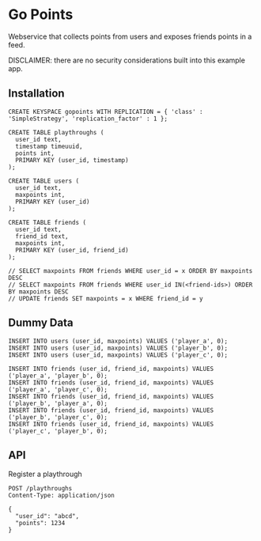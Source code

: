 Go Points
=========

Webservice that collects points from users and exposes friends points in a feed.

DISCLAIMER: there are no security considerations built into this example app.

Installation
------------

    CREATE KEYSPACE gopoints WITH REPLICATION = { 'class' : 'SimpleStrategy', 'replication_factor' : 1 };

    CREATE TABLE playthroughs (
      user_id text,
      timestamp timeuuid,
      points int,
      PRIMARY KEY (user_id, timestamp)
    );

    CREATE TABLE users (
      user_id text,
      maxpoints int,
      PRIMARY KEY (user_id)
    );

    CREATE TABLE friends (
      user_id text,
      friend_id text,
      maxpoints int,
      PRIMARY KEY (user_id, friend_id)
    );

    // SELECT maxpoints FROM friends WHERE user_id = x ORDER BY maxpoints DESC
    // SELECT maxpoints FROM friends WHERE user_id IN(<friend-ids>) ORDER BY maxpoints DESC
    // UPDATE friends SET maxpoints = x WHERE friend_id = y

Dummy Data
----------

    INSERT INTO users (user_id, maxpoints) VALUES ('player_a', 0);
    INSERT INTO users (user_id, maxpoints) VALUES ('player_b', 0);
    INSERT INTO users (user_id, maxpoints) VALUES ('player_c', 0);

    INSERT INTO friends (user_id, friend_id, maxpoints) VALUES ('player_a', 'player_b', 0);
    INSERT INTO friends (user_id, friend_id, maxpoints) VALUES ('player_a', 'player_c', 0);
    INSERT INTO friends (user_id, friend_id, maxpoints) VALUES ('player_b', 'player_a', 0);
    INSERT INTO friends (user_id, friend_id, maxpoints) VALUES ('player_b', 'player_c', 0);
    INSERT INTO friends (user_id, friend_id, maxpoints) VALUES ('player_c', 'player_b', 0);

API
---

Register a playthrough

    POST /playthroughs
    Content-Type: application/json

    {
      "user_id": "abcd",
      "points": 1234
    }